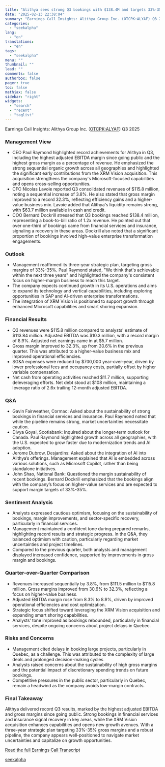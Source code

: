 ```yaml
---
title: "Alithya sees strong Q3 bookings with $138.4M and targets 33%-35% gross margins"
date: "2025-02-13 22:38:04"
summary: "Earnings Call Insights: Alithya Group Inc. (OTCPK:ALYAF) Q3 2025 Management View CEO Paul Raymond highlighted record achievements for Alithya in Q3, including the highest adjusted EBITDA margin since going public and the highest gross margin as a percentage of revenue. He emphasized the strong sequential organic growth across all geographies..."
categories:
  - "seekalpha"
lang:
  - "en"
translations:
  - "en"
tags:
  - "seekalpha"
menu: ""
thumbnail: ""
lead: ""
comments: false
authorbox: false
pager: true
toc: false
mathjax: false
sidebar: "right"
widgets:
  - "search"
  - "recent"
  - "taglist"
---
```


Earnings Call Insights: Alithya Group Inc. ([OTCPK:ALYAF](https://seekingalpha.com/symbol/ALYAF "Alithya Group Inc.")) Q3 2025

### Management View

* CEO Paul Raymond highlighted record achievements for Alithya in Q3, including the highest adjusted EBITDA margin since going public and the highest gross margin as a percentage of revenue. He emphasized the strong sequential organic growth across all geographies and highlighted the significant early contributions from the XRM Vision acquisition. This acquisition strengthens the company's Microsoft-focused capabilities and opens cross-selling opportunities.
* CFO Nicolas Lavoie reported Q3 consolidated revenues of $115.8 million, noting a sequential increase of 3.8%. He also stated that gross margin improved to a record 32.3%, reflecting efficiency gains and a higher-value business mix. Lavoie added that Alithya's liquidity remains strong, with $63.7 million available in cash and credit.
* COO Bernard Dockrill stressed that Q3 bookings reached $138.4 million, representing a book-to-bill ratio of 1.2x revenue. He pointed out that over one-third of bookings came from financial services and insurance, signaling a recovery in these areas. Dockrill also noted that a significant proportion of bookings involved high-value enterprise transformation engagements.

### Outlook

* Management reaffirmed its three-year strategic plan, targeting gross margins of 33%-35%. Paul Raymond stated, "We think that's achievable within the next three years" and highlighted the company's consistent focus on higher-margin business to reach this target.
* The company expects continued growth in its U.S. operations and aims to expand its technology and vertical capabilities, including exploring opportunities in SAP and AI-driven enterprise transformations.
* The integration of XRM Vision is positioned to support growth through enhanced Microsoft capabilities and smart shoring expansion.

### Financial Results

* Q3 revenues were $115.8 million compared to analysts' estimate of $113.84 million. Adjusted EBITDA was $10.3 million, with a record margin of 8.9%. Adjusted net earnings came in at $5.7 million.
* Gross margin improved to 32.3%, up from 30.6% in the previous quarter. This was attributed to a higher-value business mix and improved operational efficiencies.
* SG&A expenses were reduced by $700,000 year-over-year, driven by lower professional fees and occupancy costs, partially offset by higher variable compensation.
* Net cash from operating activities reached $11.7 million, supporting deleveraging efforts. Net debt stood at $108 million, maintaining a leverage ratio of 2.6x trailing 12-month adjusted EBITDA.

### Q&A

* Gavin Fairweather, Cormac: Asked about the sustainability of strong bookings in financial services and insurance. Paul Raymond noted that while the pipeline remains strong, market uncertainties necessitate caution.
* Divya Goyal, Scotiabank: Inquired about the longer-term outlook for Canada. Paul Raymond highlighted growth across all geographies, with the U.S. expected to grow faster due to modernization trends and AI adoption.
* Jerome Dubrow, Desjardins: Asked about the integration of AI into Alithya’s offerings. Management explained that AI is embedded across various solutions, such as Microsoft Copilot, rather than being standalone initiatives.
* John Shao, National Bank: Questioned the margin sustainability of recent bookings. Bernard Dockrill emphasized that the bookings align with the company’s focus on higher-value services and are expected to support margin targets of 33%-35%.

### Sentiment Analysis

* Analysts expressed cautious optimism, focusing on the sustainability of bookings, margin improvements, and sector-specific recovery, particularly in financial services.
* Management maintained a confident tone during prepared remarks, highlighting record results and strategic progress. In the Q&A, they balanced optimism with caution, particularly regarding market uncertainties and project timelines.
* Compared to the previous quarter, both analysts and management displayed increased confidence, supported by improvements in gross margin and bookings.

### Quarter-over-Quarter Comparison

* Revenues increased sequentially by 3.8%, from $111.5 million to $115.8 million. Gross margins improved from 30.6% to 32.3%, reflecting a focus on higher-value business.
* Adjusted EBITDA margin rose from 8.3% to 8.9%, driven by improved operational efficiencies and cost optimization.
* Strategic focus shifted toward leveraging the XRM Vision acquisition and expanding smart shoring capabilities.
* Analysts' tone improved as bookings rebounded, particularly in financial services, despite ongoing concerns about project delays in Quebec.

### Risks and Concerns

* Management cited delays in booking large projects, particularly in Quebec, as a challenge. This was attributed to the complexity of large deals and prolonged decision-making cycles.
* Analysts raised concerns about the sustainability of high gross margins and the potential impact of discretionary spending trends on future bookings.
* Competitive pressures in the public sector, particularly in Quebec, remain a headwind as the company avoids low-margin contracts.

### Final Takeaway

Alithya delivered record Q3 results, marked by the highest adjusted EBITDA and gross margins since going public. Strong bookings in financial services and insurance signal recovery in key areas, while the XRM Vision acquisition enhances capabilities and opens new growth avenues. With a three-year strategic plan targeting 33%-35% gross margins and a robust pipeline, the company appears well-positioned to navigate market uncertainties and capitalize on growth opportunities.

[Read the full Earnings Call Transcript](https://seekingalpha.com/symbol/ALYAF/earnings/transcripts)

[seekalpha](https://seekingalpha.com/news/4408046-alithya-sees-strong-q3-bookings-with-138_4m-and-targets-33-percentminus-35-percent-gross)
